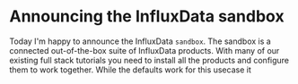# Announcing the InfluxData sandbox

Today I'm happy to announce the InfluxData `sandbox`. The sandbox is a connected out-of-the-box suite of InfluxData products. With many of our existing full stack tutorials you need to install all the products and configure them to work together. While the defaults work for this usecase it 